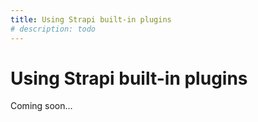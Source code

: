 ```yaml
---
title: Using Strapi built-in plugins
# description: todo
---
```


# Using Strapi built-in plugins

Coming soon…
